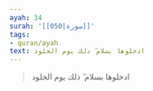 ```yaml
---
ayah: 34
surah: '[[050|سورة]]'
tags:
- quran/ayah
text: ادخلوها بسلام ۖ ذلك يوم الخلود
---
```

> ادخلوها بسلام ۖ ذلك يوم الخلود
